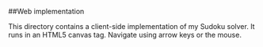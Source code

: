 ##Web implementation

This directory contains a client-side implementation of my Sudoku solver. It runs in an HTML5 canvas tag. Navigate using arrow keys or the mouse.


